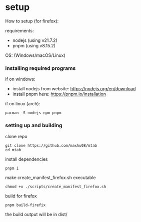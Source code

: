 # setup

How to setup (for firefox):

requirements:

- nodejs (using v21.7.2)
- pnpm (using v8.15.2)

OS: (Windows/macOS/Linux)

### installing required programs

if on windows:

- install nodejs from website: https://nodejs.org/en/download
- install pnpm here: https://pnpm.io/installation

if on linux (arch):

`pacman -S nodejs npm pnpm`

### setting up and building

clone repo

```
git clone https://github.com/maxhu08/mtab
cd mtab
```

install dependencies

```
pnpm i
```

make create_manifest_firefox.sh executable

```
chmod +x ./scripts/create_manifest_firefox.sh
```

build for firefox

```
pnpm build-firefix
```

the build output will be in dist/
